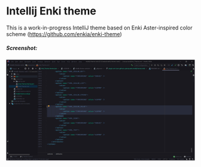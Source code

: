 # Intellij Enki theme

This is a work-in-progress IntelliJ theme based on Enki Aster-inspired color scheme (https://github.com/enkia/enki-theme)

##### Screenshot:

![Screenshot - Enki - Alt](https://raw.githubusercontent.com/cyberquarks/enki-aster-theme-intellij/master/static/enki-aster.jpg)